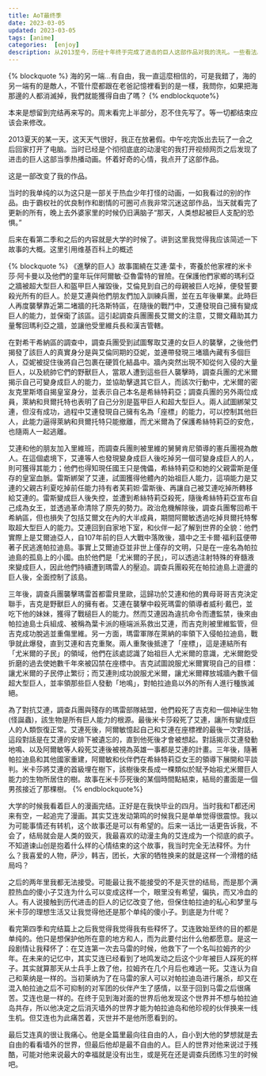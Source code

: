 ```yaml
---
title: AoT最终季
date: 2023-03-05
updated: 2023-03-05
tags: [anime]
categories:  [enjoy]
description: 从2013至今，历经十年终于完成了进击的巨人这部作品对我的洗礼。一些看法。
---
```


{% blockquote %}
海的另一端...有自由，我一直這麼相信的，可是我錯了，海的另一端有的是敵人，不管什麼都跟在老爸記憶裡看到的是一樣，我問你，如果把海那邊的人都消滅掉，我們就能獲得自由了嗎？
{% endblockquote%}

本来是想留到完结再来写的。周末看完上半部分，忍不住先写了。等一切都结束应该会来修改。

2013夏天的某一天，这天天气很好，我正在放暑假。中午吃完饭出去玩了一会之后回家打开了电脑。当时已经是个彻彻底底的动漫宅的我打开视频网页之后发现了进击的巨人这部当季热播动画。怀着好奇的心情，我点开了这部作品。

这是一部改变了我的作品。

当时的我单纯的以为这只是一部关于热血少年打怪的动画，一如我看过的别的作品。由于霸权社的优良制作和剧情的可圈可点我非常沉迷这部作品，当天就看完了更新的所有，晚上去外婆家里的时候仍旧满脑子“那天，人类想起被巨人支配的恐惧。”

后来在看第二季和之后的内容就是大学的时候了。讲到这里我觉得我应该简述一下故事的大概。这里引用维基百科上的概述

{% blockquote %}
《進擊的巨人》故事圍繞在艾連·葉卡，寄養於他家裡的米卡莎·阿卡曼以及他們的童年玩伴阿爾敏·亞魯雷特的冒險。在保護他們家鄉的瑪利亞之牆被超大型巨人和盔甲巨人摧毀後，艾倫見到自己的母親被巨人吃掉，便發誓要殺光所有的巨人。於是艾連與他們朋友們加入訓練兵團，並在五年後畢業。此時巨人再度襲擊靠近第二堵牆的托洛斯特區，在隨後的戰鬥中，艾連發現自己擁有變成巨人的能力，並保衛了該區。這引起調查兵團團長艾爾文的注意，艾爾文藉助其力量奪回瑪利亞之牆，並讓他受里維兵長和漢吉管轄。

在對希干希納區的調查中，調查兵團受到試圖奪取艾連的女巨人的襲擊，之後他們揭發了該巨人的真實身分是與艾倫同期的亞妮，並連帶發現三堵牆內藏有多個巨人，亞妮被捉住後將自己包裹在硬質化結晶中。牆內突然出現不知從何入侵的大量巨人，以及統帥它們的野獸巨人，當眾人遭到這些巨人襲擊時，調查兵團的尤米爾揭示自己可變身成巨人的能力，並協助擊退其它巨人，而該次行動中，尤米爾的密友克里斯塔自揭皇室身分，並表示自己本名是希絲特莉亞；調查兵團的另外兩位成員，萊納和貝爾托特也表明了自己分別是盔甲巨人和超大型巨人。兩人試圖綁架艾連，但沒有成功，過程中艾連發現自己擁有名為「座標」的能力，可以控制其他巨人，此能力逼得萊納和貝爾托特只能撤離，而尤米爾為了保護希絲特莉亞的安危，也隨兩人一起逃離。

艾連和他的朋友加入里維班，而調查兵團則被里維的舅舅肯尼領導的憲兵團視為敵人。在這個處境下，艾連等人也發現變身成巨人後吃掉另一個可變身成巨人的人，則可獲得其能力；他們也得知現任國王只是傀儡，希絲特莉亞和她的父親雷斯是僅存的皇室血脈。雷斯綁架了艾連，試圖獲得他體內的始祖巨人能力，這項能力是艾連的父親古利夏吃掉前任能力持有者芙莉妲·雷斯後、再讓自己被艾連吃掉所轉移給艾連的。雷斯變成巨人後失控，並遭到希絲特莉亞殺死，隨後希絲特莉亞宣布自己成為女王，並透過革命清除了原先的勢力。政治危機解除後，調查兵團奪回希干希納區，但也損失了包括艾爾文在內的大半成員，期間阿爾敏透過吃掉貝爾托特奪取超大型巨人的能力。艾連回到自家地下室，和伙伴一起了解到世界的全貌：他們實際上是艾爾迪亞人，自107年前的巨人大戰中落敗後，牆中之王卡爾·福利茲便帶著子民逃進帕拉迪島。事實上艾爾迪亞並非世上僅存的文明，只是在一座名為帕拉迪島的孤島上的小國。由於他們是「尤米爾的子民」，可以透過注射特殊的脊髓液來變成巨人，因此他們持續遭到瑪雷人的壓迫。調查兵團殺死在帕拉迪島上遊盪的巨人後，全面控制了該島。

三年後，調查兵團襲擊瑪雷首都雷貝里歐，這歸功於艾連和他的異母哥哥吉克決定聯手，吉克是野獸巨人的擁有者。艾連在襲擊中殺死瑪雷的領導者威利·戴巴，並吃下他的妹妹，獲得了戰槌巨人的能力。然而艾連因為違抗命令而遭監禁，後來由帕拉迪島士兵組成、被稱為葉卡派的極端派系救出艾連，而吉克則被里維監管，但吉克成功脫逃並重傷里維。另一方面，瑪雷軍隊在萊納的率領下入侵帕拉迪島，戰爭就此爆發，直到艾連和吉克重聚。兩人重聚後抵達了「座標」，這是連結所有「尤米爾的子民」的領域，他們在該處認識了始祖巨人尤米爾的意識，尤米爾飽受折磨的過去使她數千年來被囚禁在座標中。吉克試圖說服尤米爾實現自己的目標：讓尤米爾的子民停止繁衍；而艾連則成功說服尤米爾，讓尤米爾釋放城牆內數千個超大型巨人，並率領那些巨人發動「地鳴」，對帕拉迪島以外的所有人進行種族滅絕。

為了對抗艾連，調查兵團與殘存的瑪雷部隊結盟，他們殺死了吉克和一個神祕生物(怪誕蟲)，該生物是所有巨人能力的根源。最後米卡莎殺死了艾連，讓所有變成巨人的人類恢復正常。艾連死後，阿爾敏憶起自己和艾連在座標裡的最後一次對話，這段對話是在艾連的安排下被遺忘的，直到他死後才會被想起。對話揭示艾連發動地鳴、以及阿爾敏等人殺死艾連後被視為英雄一事都是艾連的計畫。三年後，隨著帕拉迪島和其他國家重建，阿爾敏和伙伴們在希絲特莉亞女王的領導下展開和平談判。米卡莎將艾連的首級埋在樹下，該樹後來長成一棵類似於賦予始祖尤米爾巨人能力的生物所居住的樹。故事在米卡莎死後的某個時間點結束，結局的畫面是一個男孩接近了那棵樹。
{% endblockquote%}


大学的时候我看着巨人的漫画完结。正好是在我快毕业的四月。当时我和T都还闲来有空，一起追完了漫画。其实艾连发动第鸣的时候我只是单单觉得很震惊。我以为可能事情还有转机，这个故事还是可以有希望的。后来一话比一话更告诉我，不会了，结局就会是人类的毁灭，我最喜欢的动漫主角的艾连成为一个彻底的疯子。不知道谏山创是抱着什么样的心情结束的这个故事，我当时完全无法释怀。为什么？我喜爱的人物，萨沙，韩吉，团长，大家的牺牲换来的就是这样一个滑稽的结局吗？

之后的两年里我都无法接受。可能最让我不能接受的不是灭世的结局，而是那个满腔热血的傻小子艾连为什么可以变成这样一个，眼里没有希望，偏执，而又冷血的人。有人说接触到历代进击的巨人的记忆改变了他，但保住帕拉迪的私心和梦里与米卡莎的理想生活又让我觉得他还是那个单纯的傻小子。到底是为什呢？

看完第四季和完结篇上之后我觉得我觉得我有些释怀了。艾连致始至终的目的都是单纯的。他只是想保护他所在意的地方和人，而为此要付出什么他都愿意。是这一段剧情让我释怀了：在艾连第一次去马雷的时候，他救下了一个名叫拉姆齐的少年。在未来的记忆中，其实艾连已经看到了地鸣发动之后这个少年被巨人踩死的样子。其实就算那天从士兵手上救了他，拉姆齐在几个月后也难逃一死。艾连认为自己和莱纳是一样的。当初莱纳为了在马雷的家人可以对帕拉迪岛进行屠杀，却又在混入帕拉迪之后不可抑制的对军团的伙伴产生了感情，以至于回到马雷之后很痛苦。艾连也是一样的。在终于见到海对面的世界后他发现这个世界并不想与帕拉迪岛共存，所以他决定之后消灭墙外的世界才能为帕拉迪岛和他珍视的伙伴换来一线生机。但艾连也为此痛苦着，灭世并不是他所愿看到的。

最后艾连真的很让我痛心。他是全篇里最向往自由的人，自小到大他的梦想就是去自由的看看墙外的世界，但最后他却是最不自由的人。巨人的世界对他来说过于残酷，可能对他来说最大的幸福就是没有出生，或是死在还是调查兵团练习生的时候吧。







